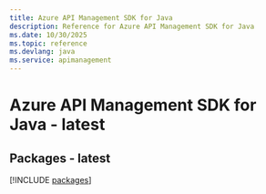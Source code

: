```yaml
---
title: Azure API Management SDK for Java
description: Reference for Azure API Management SDK for Java
ms.date: 10/30/2025
ms.topic: reference
ms.devlang: java
ms.service: apimanagement
---
```

# Azure API Management SDK for Java - latest
## Packages - latest
[!INCLUDE [packages](api-management-index.md)]